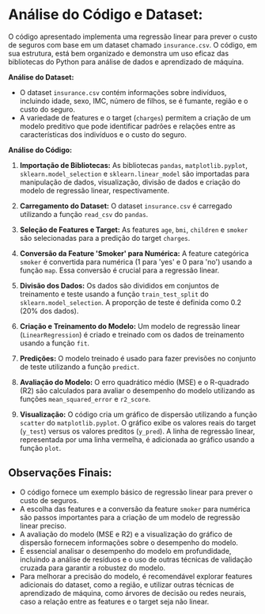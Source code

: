 # Análise do Código e Dataset:

O código apresentado implementa uma regressão linear para prever o custo de seguros com base em um dataset chamado `insurance.csv`. O código, em sua estrutura, está bem organizado e demonstra um uso eficaz das bibliotecas do Python para análise de dados e aprendizado de máquina.

**Análise do Dataset:**

* O dataset `insurance.csv` contém informações sobre indivíduos, incluindo idade, sexo, IMC, número de filhos, se é fumante, região e o custo do seguro. 
* A variedade de features e o target (`charges`) permitem a criação de um modelo preditivo que pode identificar padrões e relações entre as características dos indivíduos e o custo do seguro.

**Análise do Código:**

1. **Importação de Bibliotecas:** As bibliotecas `pandas`, `matplotlib.pyplot`, `sklearn.model_selection` e `sklearn.linear_model` são importadas para manipulação de dados, visualização, divisão de dados e criação do modelo de regressão linear, respectivamente.

2. **Carregamento do Dataset:** O dataset `insurance.csv` é carregado utilizando a função `read_csv` do `pandas`.

3. **Seleção de Features e Target:** As features `age`, `bmi`, `children` e `smoker` são selecionadas para a predição do target `charges`.

4. **Conversão da Feature 'Smoker' para Numérica:** A feature categórica `smoker` é convertida para numérica (1 para 'yes' e 0 para 'no') usando a função `map`. Essa conversão é crucial para a regressão linear.

5. **Divisão dos Dados:** Os dados são divididos em conjuntos de treinamento e teste usando a função `train_test_split` do `sklearn.model_selection`. A proporção de teste é definida como 0.2 (20% dos dados).

6. **Criação e Treinamento do Modelo:** Um modelo de regressão linear (`LinearRegression`) é criado e treinado com os dados de treinamento usando a função `fit`.

7. **Predições:** O modelo treinado é usado para fazer previsões no conjunto de teste utilizando a função `predict`.

8. **Avaliação do Modelo:** O erro quadrático médio (MSE) e o R-quadrado (R2) são calculados para avaliar o desempenho do modelo utilizando as funções `mean_squared_error` e `r2_score`.

9. **Visualização:** O código cria um gráfico de dispersão utilizando a função `scatter` do `matplotlib.pyplot`. O gráfico exibe os valores reais do target (`y_test`) versus os valores preditos (`y_pred`). A linha de regressão linear, representada por uma linha vermelha, é adicionada ao gráfico usando a função `plot`.

## Observações Finais:

* O código fornece um exemplo básico de regressão linear para prever o custo de seguros.
* A escolha das features e a conversão da feature `smoker` para numérica são passos importantes para a criação de um modelo de regressão linear preciso.
* A avaliação do modelo (MSE e R2) e a visualização do gráfico de dispersão fornecem informações sobre o desempenho do modelo.
* É essencial analisar o desempenho do modelo em profundidade, incluindo a análise de resíduos e o uso de outras técnicas de validação cruzada para garantir a robustez do modelo.
* Para melhorar a precisão do modelo, é recomendável explorar features adicionais do dataset, como a região, e utilizar outras técnicas de aprendizado de máquina, como árvores de decisão ou redes neurais, caso a relação entre as features e o target seja não linear.
